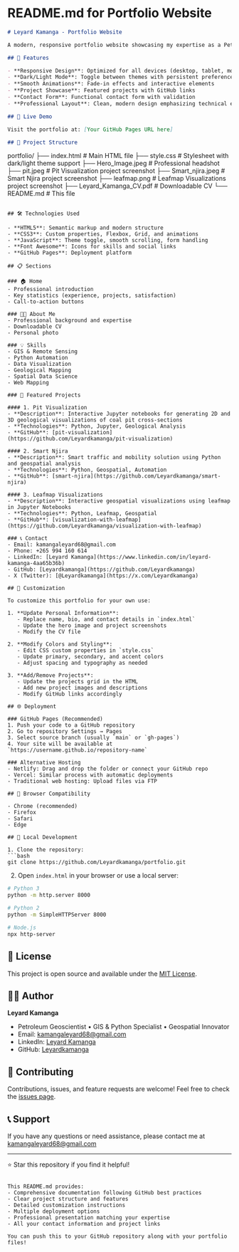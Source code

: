 # README.md for Portfolio Website

```markdown
# Leyard Kamanga - Portfolio Website

A modern, responsive portfolio website showcasing my expertise as a Petroleum Geoscientist and GIS Specialist. This single-page application features a clean design, dark/light mode toggle, and highlights my technical skills and projects in geospatial analysis and Python automation.

## 🌟 Features

- **Responsive Design**: Optimized for all devices (desktop, tablet, mobile)
- **Dark/Light Mode**: Toggle between themes with persistent preferences
- **Smooth Animations**: Fade-in effects and interactive elements
- **Project Showcase**: Featured projects with GitHub links
- **Contact Form**: Functional contact form with validation
- **Professional Layout**: Clean, modern design emphasizing technical expertise

## 🚀 Live Demo

Visit the portfolio at: [Your GitHub Pages URL here]

## 📁 Project Structure

```
portfolio/
├── index.html          # Main HTML file
├── style.css           # Stylesheet with dark/light theme support
├── Hero_Image.jpeg     # Professional headshot
├── pit.jpeg            # Pit Visualization project screenshot
├── Smart_njira.jpeg    # Smart Njira project screenshot
├── leafmap.png         # Leafmap Visualizations project screenshot
├── Leyard_Kamanga_CV.pdf # Downloadable CV
└── README.md           # This file
```

## 🛠️ Technologies Used

- **HTML5**: Semantic markup and modern structure
- **CSS3**: Custom properties, Flexbox, Grid, and animations
- **JavaScript**: Theme toggle, smooth scrolling, form handling
- **Font Awesome**: Icons for skills and social links
- **GitHub Pages**: Deployment platform

## 📋 Sections

### 🏠 Home
- Professional introduction
- Key statistics (experience, projects, satisfaction)
- Call-to-action buttons

### 👨‍💻 About Me
- Professional background and expertise
- Downloadable CV
- Personal photo

### 💡 Skills
- GIS & Remote Sensing
- Python Automation
- Data Visualization
- Geological Mapping
- Spatial Data Science
- Web Mapping

### 📂 Featured Projects

#### 1. Pit Visualization
- **Description**: Interactive Jupyter notebooks for generating 2D and 3D geological visualizations of coal pit cross-sections
- **Technologies**: Python, Jupyter, Geological Analysis
- **GitHub**: [pit-visualization](https://github.com/Leyardkamanga/pit-visualization)

#### 2. Smart Njira
- **Description**: Smart traffic and mobility solution using Python and geospatial analysis
- **Technologies**: Python, Geospatial, Automation
- **GitHub**: [smart-njira](https://github.com/Leyardkamanga/smart-njira)

#### 3. Leafmap Visualizations
- **Description**: Interactive geospatial visualizations using leafmap in Jupyter Notebooks
- **Technologies**: Python, Leafmap, Geospatial
- **GitHub**: [visualization-with-leafmap](https://github.com/Leyardkamanga/visualization-with-leafmap)

### 📞 Contact
- Email: kamangaleyard68@gmail.com
- Phone: +265 994 160 614
- LinkedIn: [Leyard Kamanga](https://www.linkedin.com/in/leyard-kamanga-4aa65b36b)
- GitHub: [Leyardkamanga](https://github.com/Leyardkamanga)
- X (Twitter): [@Leyardkamanga](https://x.com/Leyardkamanga)

## 🎨 Customization

To customize this portfolio for your own use:

1. **Update Personal Information**:
   - Replace name, bio, and contact details in `index.html`
   - Update the hero image and project screenshots
   - Modify the CV file

2. **Modify Colors and Styling**:
   - Edit CSS custom properties in `style.css`
   - Update primary, secondary, and accent colors
   - Adjust spacing and typography as needed

3. **Add/Remove Projects**:
   - Update the projects grid in the HTML
   - Add new project images and descriptions
   - Modify GitHub links accordingly

## 🌐 Deployment

### GitHub Pages (Recommended)
1. Push your code to a GitHub repository
2. Go to repository Settings → Pages
3. Select source branch (usually `main` or `gh-pages`)
4. Your site will be available at `https://username.github.io/repository-name`

### Alternative Hosting
- Netlify: Drag and drop the folder or connect your GitHub repo
- Vercel: Similar process with automatic deployments
- Traditional web hosting: Upload files via FTP

## 📱 Browser Compatibility

- Chrome (recommended)
- Firefox
- Safari
- Edge

## 🔧 Local Development

1. Clone the repository:
```bash
git clone https://github.com/Leyardkamanga/portfolio.git
```

2. Open `index.html` in your browser or use a local server:
```bash
# Python 3
python -m http.server 8000

# Python 2
python -m SimpleHTTPServer 8000

# Node.js
npx http-server
```

## 📄 License

This project is open source and available under the [MIT License](LICENSE).

## 👨‍💻 Author

**Leyard Kamanga**
- Petroleum Geoscientist • GIS & Python Specialist • Geospatial Innovator
- Email: kamangaleyard68@gmail.com
- LinkedIn: [Leyard Kamanga](https://www.linkedin.com/in/leyard-kamanga-4aa65b36b)
- GitHub: [Leyardkamanga](https://github.com/Leyardkamanga)

## 🤝 Contributing

Contributions, issues, and feature requests are welcome! Feel free to check the [issues page](https://github.com/Leyardkamanga/portfolio/issues).

## 📞 Support

If you have any questions or need assistance, please contact me at kamangaleyard68@gmail.com

---

⭐ Star this repository if you find it helpful!
```

This README.md provides:
- Comprehensive documentation following GitHub best practices
- Clear project structure and features
- Detailed customization instructions
- Multiple deployment options
- Professional presentation matching your expertise
- All your contact information and project links

You can push this to your GitHub repository along with your portfolio files!